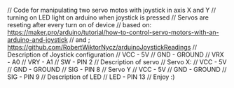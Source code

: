 // Code for manipulating two servo motos with joystick in axis X and Y
// turning on LED light on arduino when joystick is pressed
// Servos are reseting after every turn on of device
// based on: https://maker.pro/arduino/tutorial/how-to-control-servo-motors-with-an-arduino-and-joystick
// and ; https://github.com/RobertWiktorNycz/arduinoJoystickReadings
// Description of Joystick configuration
// VCC - 5V
// GND - GROUND
// VRX - A0
// VRY - A1
// SW - PIN 2
// Description of servo
// Servo X:
// VCC - 5V
// GND - GROUND
// SIG - PIN 8
// Servo Y
// VCC - 5V
// GND - GROUND
// SIG - PIN 9
// Description of LED
// LED - PIN 13
// Enjoy :)
